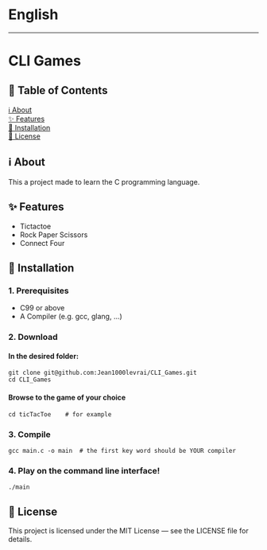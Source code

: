# English
---
# CLI Games

## 📑 Table of Contents
[ℹ️ About](#-about)  
[✨ Features](#-features)  
[💾 Installation](#-installation)   
[📜 License](#-license)

## ℹ️ About
This a project made to learn the C programming language. 

## ✨ Features
- Tictactoe
- Rock Paper Scissors
- Connect Four

## 💾 Installation
### 1. Prerequisites
 - C99 or above
 - A Compiler (e.g. gcc, glang, ...)

### 2. Download

#### In the desired folder:

```
git clone git@github.com:Jean1000levrai/CLI_Games.git
cd CLI_Games
```
#### Browse to the game of your choice
```
cd ticTacToe    # for example
```

### 3. Compile
```
gcc main.c -o main  # the first key word should be YOUR compiler
```

### 4. Play on the command line interface!
```
./main
```

## 📜 License
This project is licensed under the MIT License — see the LICENSE file for details.